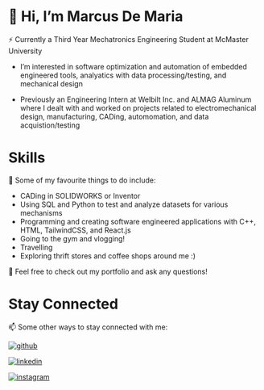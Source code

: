 # 👋 Hi, I’m Marcus De Maria

⚡ Currently a Third Year Mechatronics Engineering Student at McMaster University

- I’m interested in software optimization and automation of embedded engineered tools, analyatics with data processing/testing, and mechanical design

- Previously an Engineering Intern at Welbilt Inc. and ALMAG Aluminum where I dealt with and worked on projects related to electromechanical design, manufacturing, CADing, automomation, and data acquistion/testing

# Skills

🌱 Some of my favourite things to do include:
  - CADing in SOLIDWORKS or Inventor
  - Using SQL and Python to test and analyze datasets for various mechanisms
  - Programming and creating software engineered applications with C++, HTML, TailwindCSS, and React.js
  - Going to the gym and vlogging!
  - Travelling
  - Exploring thrift stores and coffee shops around me :)

💞️ Feel free to check out my portfolio and ask any questions!

# Stay Connected

📫 Some other ways to stay connected with me:

[![github](https://img.shields.io/badge/GitHub-000000?style=for-the-badge&logo=GitHub&logoColor=white)](https://github.com/marcusdemaria)  

[![linkedin](https://img.shields.io/badge/LinkedIn-white?style=for-the-badge&logo=LinkedIn&logoColor=blue)](https://www.linkedin.com/in/marcus-de-maria-54a137251/)

[![instagram](https://img.shields.io/badge/Instagram-red?style=for-the-badge&logo=Instagram&logoColor=white)](https://www.instagram.com/marcusdemariaa?igsh=MTgwZGppMDNuNGdmMA%3D%3D&utm_source=qr)
  


<!---
marcusdemaria/marcusdemaria is a ✨ special ✨ repository because its `README.md` (this file) appears on your GitHub profile.
You can click the Preview link to take a look at your changes.
--->

